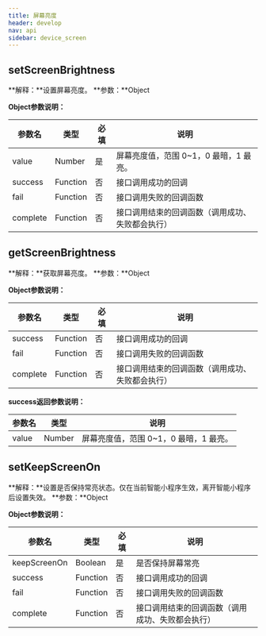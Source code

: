 ```yaml
---
title: 屏幕亮度
header: develop
nav: api
sidebar: device_screen
---
```


setScreenBrightness
---
**解释：**设置屏幕亮度。
**参数：**Object

**Object参数说明：**

|参数名 |类型  |必填  |说明|
|---- | ---- | ---- |---- |
|value |Number | 是  | 屏幕亮度值，范围 0~1，0 最暗，1 最亮。|
|success| Function  |  否  | 接口调用成功的回调|
|fail  |  Function  |  否 |  接口调用失败的回调函数|
|complete  |  Function |   否 |  接口调用结束的回调函数（调用成功、失败都会执行）|

<!-- #### 错误码

**Andriod**

|错误码|说明|
|--|--|
|201|解析失败，请检查调起协议是否合法。|
|202|解析失败，请检查参数是否正确。|
|1001|执行失败|

**iOS**

|错误码|说明|
|--|--|
|202|解析失败，请检查参数是否正确。| -->

getScreenBrightness
---
**解释：**获取屏幕亮度。
**参数：**Object

**Object参数说明：**

|参数名 |类型  |必填  |说明|
|---- | ---- | ---- |---- |
|success| Function  |  否  | 接口调用成功的回调|
|fail  |  Function  |  否 |  接口调用失败的回调函数|
|complete  |  Function |   否 |  接口调用结束的回调函数（调用成功、失败都会执行）|

**success返回参数说明：**

|参数名 |类型  |说明|
|---- | ---- | ---- |
|value   | Number | 屏幕亮度值，范围 0~1，0 最暗，1 最亮。|

<!-- #### 错误码

**Andriod**

|错误码|说明|
|--|--|
|1001|执行失败| -->

setKeepScreenOn
---
**解释：**设置是否保持常亮状态。仅在当前智能小程序生效，离开智能小程序后设置失效。
**参数：**Object

**Object参数说明：**

|参数名 |类型  |必填  |说明|
|---- | ---- | ---- |---- |
|keepScreenOn |Boolean | 是  | 是否保持屏幕常亮|
|success| Function  |  否  | 接口调用成功的回调|
|fail  |  Function  |  否 |  接口调用失败的回调函数|
|complete  |  Function |   否 |  接口调用结束的回调函数（调用成功、失败都会执行）|


<!-- onUserCaptureScreen
---
**解释：**监听用户主动截屏事件，用户使用系统截屏按键截屏时触发此事件。
**参数：**CALLBACK

**CALLBACK返回参数：**
无
**示例：**

```js
swan.onUserCaptureScreen(function() {
    console.log('用户截屏了')
});
``` -->
<!-- #### 错误码

**Andriod**

|错误码|说明|
|--|--|
|201|解析失败，请检查调起协议是否合法。|
|202|解析失败，请检查参数是否正确。|
|1001|执行失败|

**iOS**

|错误码|说明|
|--|--|
|202|解析失败，请检查参数是否正确。| -->